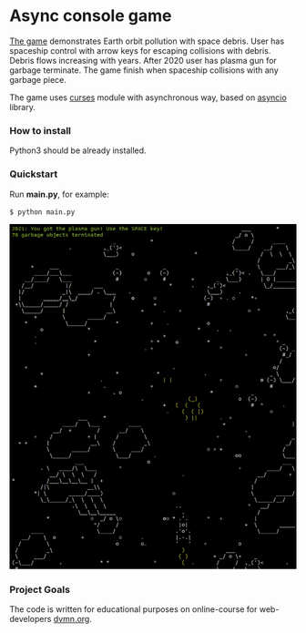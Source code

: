 # Async console game

[The game](https://devbuzz.ru/spacedebris/) demonstrates Earth orbit pollution with space debris. User has
spaceship control with arrow keys for escaping collisions with debris. Debris
flows increasing with years. After 2020 user has plasma gun for garbage
terminate. The game finish when spaceship collisions with any garbage piece.

The game uses <a href="https://docs.python.org/3/library/curses.html">curses</a>
module with asynchronous way, based on <a href="https://docs.python.org/3/library/asyncio.html">asyncio</a> library.


### How to install

Python3 should be already installed.


### Quickstart

Run **main.py**, for example:

```bash
$ python main.py

```

![game screenshot](screenshots/async-console-game4.png)


### Project Goals

The code is written for educational purposes on online-course for web-developers [dvmn.org](https://dvmn.org/).
